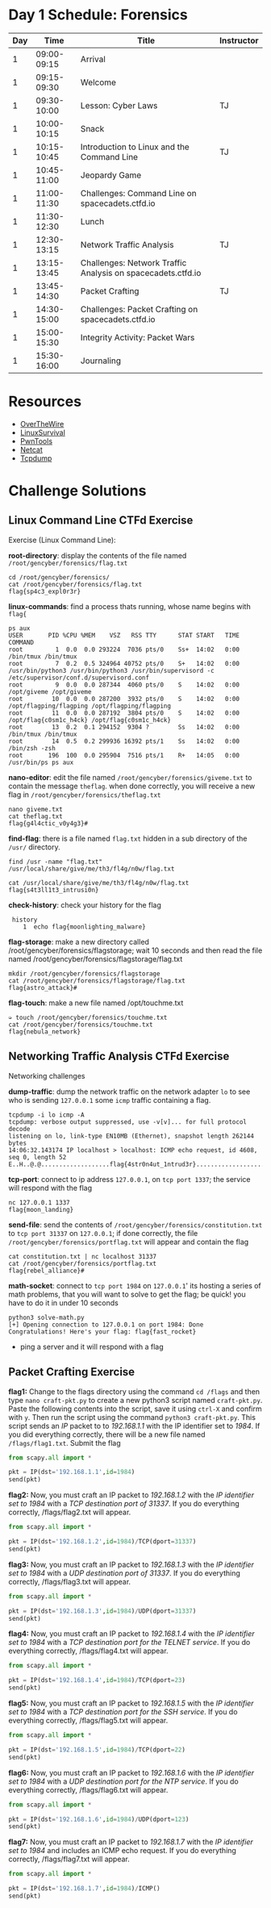 # Day 1 Schedule: Forensics

| Day | Time                  | Title                                                                 |   Instructor |
|-----|------------------------|-----------------------------------------------------------------------------|------------|
| 1    | 09:00-09:15 | Arrival |  |
| 1    | 09:15-09:30 | Welcome |  |
| 1    | 09:30-10:00  | Lesson: Cyber Laws | TJ       |
| 1    | 10:00-10:15  | Snack | |
| 1    | 10:15-10:45  | Introduction to Linux and the Command Line |   TJ        |
| 1    | 10:45-11:00 | Jeopardy Game |
| 1    | 11:00-11:30 | Challenges: Command Line on spacecadets.ctfd.io | |
| 1    | 11:30-12:30 | Lunch |
| 1    | 12:30-13:15  | Network Traffic Analysis  | TJ        |
| 1    | 13:15-13:45  | Challenges: Network Traffic Analysis on spacecadets.ctfd.io | |
| 1    | 13:45-14:30  |  Packet Crafting| TJ     |
| 1    | 14:30-15:00  | Challenges: Packet Crafting on spacecadets.ctfd.io | |
| 1    | 15:00-15:30  | Integrity Activity: Packet Wars |       |
| 1    | 15:30-16:00  | Journaling | |

# Resources
- [OverTheWire](https://overthewire.org/wargames/)
- [LinuxSurvival](https://linuxsurvival.com)
- [PwnTools](https://python3-pwntools.readthedocs.io/)
- [Netcat](https://netcat.sourceforge.net)
- [Tcpdump](https://www.tcpdump.org)

# Challenge Solutions

## Linux Command Line CTFd Exercise

Exercise (Linux Command Line):

**root-directory**: display the contents of the file named ``/root/gencyber/forensics/flag.txt`` 
```
cd /root/gencyber/forensics/
cat /root/gencyber/forensics/flag.txt 
flag{sp4c3_expl0r3r}

```

**linux-commands**: find a process thats running, whose name begins with ``flag{``
```
ps aux
USER       PID %CPU %MEM    VSZ   RSS TTY      STAT START   TIME COMMAND
root         1  0.0  0.0 293224  7036 pts/0    Ss+  14:02   0:00  /bin/tmux /bin/tmux
root         7  0.2  0.5 324964 40752 pts/0    S+   14:02   0:00  /usr/bin/python3 /usr/bin/python3 /usr/bin/supervisord -c /etc/supervisor/conf.d/supervisord.conf
root         9  0.0  0.0 287344  4060 pts/0    S    14:02   0:00  /opt/giveme /opt/giveme
root        10  0.0  0.0 287200  3932 pts/0    S    14:02   0:00  /opt/flagping/flagping /opt/flagping/flagping
root        11  0.0  0.0 287192  3804 pts/0    S    14:02   0:00  /opt/flag{c0sm1c_h4ck} /opt/flag{c0sm1c_h4ck}
root        13  0.2  0.1 294152  9304 ?        Ss   14:02   0:00  /bin/tmux /bin/tmux
root        14  0.5  0.2 299936 16392 pts/1    Ss   14:02   0:00  /bin/zsh -zsh
root       196  100  0.0 295904  7516 pts/1    R+   14:05   0:00 /usr/bin/ps ps aux
```

**nano-editor**: edit the file named ``/root/gencyber/forensics/giveme.txt`` to contain the message ``theflag``. when done correctly, you will receive a new flag in ``/root/gencyber/forensics/theflag.txt``
```
nano giveme.txt 
cat theflag.txt 
flag{g4l4ctic_v0y4g3}#   
```

**find-flag**: there is a file named ``flag.txt`` hidden in a sub directory of the ``/usr/`` directory.  
```
find /usr -name "flag.txt" 
/usr/local/share/give/me/th3/fl4g/n0w/flag.txt

cat /usr/local/share/give/me/th3/fl4g/n0w/flag.txt
flag{s4t3ll1t3_intrusi0n}
```

**check-history**: check your history for the flag
```
 history
    1  echo flag{moonlighting_malware}
```

**flag-storage**: make a new directory called /root/gencyber/forensics/flagstorage; wait 10 seconds and then read the file named /root/gencyber/forensics/flagstorage/flag.txt
```
mkdir /root/gencyber/forensics/flagstorage         
cat /root/gencyber/forensics/flagstorage/flag.txt 
flag{astro_attack}#               
```

**flag-touch**: make a new file named /opt/touchme.txt
```
➭ touch /root/gencyber/forensics/touchme.txt
cat /root/gencyber/forensics/touchme.txt
flag{nebula_network}

```

## Networking Traffic Analysis CTFd Exercise

Networking challenges

**dump-traffic**: dump the network traffic on the network adapter ``lo`` to see who is sending ``127.0.0.1`` some ``icmp`` traffic containing a flag. 
```
tcpdump -i lo icmp -A
tcpdump: verbose output suppressed, use -v[v]... for full protocol decode
listening on lo, link-type EN10MB (Ethernet), snapshot length 262144 bytes
14:06:32.143174 IP localhost > localhost: ICMP echo request, id 4608, seq 0, length 52
E..H..@.@...................flag{4str0n4ut_1ntrud3r}....................
```

**tcp-port**: connect to ip address ``127.0.0.1``, on ``tcp port 1337``; the service will respond with the flag

```
nc 127.0.0.1 1337
flag{moon_landing}
```

**send-file**: send the contents of ``/root/gencyber/forensics/constitution.txt`` to ``tcp port 31337`` on ``127.0.0.1``; if done correctly, the file ``/root/gencyber/forensics/portflag.txt`` will appear and contain the flag 

```
cat constitution.txt | nc localhost 31337     
cat /root/gencyber/forensics/portflag.txt    
flag{rebel_alliance}#
```

**math-socket**: connect to ``tcp port 1984`` on ``127.0.0.1``' its hosting a series of math problems, that you will want to solve to get the flag; be quick! you have to do it in under 10 seconds

```
python3 solve-math.py
[+] Opening connection to 127.0.0.1 on port 1984: Done
Congratulations! Here's your flag: flag{fast_rocket}
```

- ping a server and it will respond with a flag

## Packet Crafting Exercise

**flag1:** Change to the flags directory using the command ``cd /flags`` and then type ``nano craft-pkt.py`` to create a new python3 script named ``craft-pkt.py``. Paste the following contents into the script, save it using ``ctrl-X`` and confirm with ``y``. Then run the script using the command ``python3 craft-pkt.py``. This script sends an *IP* packet to to *192.168.1.1* with the IP identifier set to *1984*.  If you did everything correctly, there will be a new file named ``/flags/flag1.txt``. Submit the flag

```python
from scapy.all import *

pkt = IP(dst='192.168.1.1',id=1984)
send(pkt)
```

**flag2:** Now, you must craft an IP packet to *192.168.1.2* with the *IP identifier set to 1984*  with a *TCP destination port of 31337*. If you do everything correctly, /flags/flag2.txt will appear. 

```python
from scapy.all import *

pkt = IP(dst='192.168.1.2',id=1984)/TCP(dport=31337)
send(pkt)
```

**flag3:** Now, you must craft an IP packet to *192.168.1.3*  with the *IP identifier set to 1984* with a *UDP destination port of 31337*. If you do everything correctly, /flags/flag3.txt will appear. 

```python
from scapy.all import *

pkt = IP(dst='192.168.1.3',id=1984)/UDP(dport=31337)
send(pkt)
```

**flag4:** Now, you must craft an IP packet to *192.168.1.4* with the *IP identifier set to 1984*  with a *TCP destination port for the TELNET service*. If you do everything correctly, /flags/flag4.txt will appear. 

```python
from scapy.all import *

pkt = IP(dst='192.168.1.4',id=1984)/TCP(dport=23)
send(pkt)
```

**flag5:** Now, you must craft an IP packet to *192.168.1.5* with the *IP identifier set to 1984*  with a *TCP destination port for the SSH service*. If you do everything correctly, /flags/flag5.txt will appear. 

```python
from scapy.all import *

pkt = IP(dst='192.168.1.5',id=1984)/TCP(dport=22)
send(pkt)
```

**flag6:** Now, you must craft an IP packet to *192.168.1.6* with the *IP identifier set to 1984*  with a *UDP destination port for the NTP service*. If you do everything correctly, /flags/flag6.txt will appear. 

```python
from scapy.all import *

pkt = IP(dst='192.168.1.6',id=1984)/UDP(dport=123)
send(pkt)
```

**flag7:** Now, you must craft an IP packet to *192.168.1.7* with the *IP identifier set to 1984*  and includes an ICMP echo request. If you do everything correctly, /flags/flag7.txt will appear. 

```python
from scapy.all import *

pkt = IP(dst='192.168.1.7',id=1984)/ICMP()
send(pkt)
````
